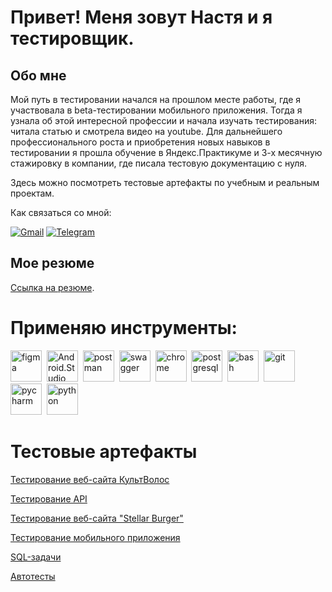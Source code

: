 
# Привет! Меня зовут Настя и я тестировщик.


## Обо мне
Мой путь в тестировании начался на прошлом месте работы, где я участвовала в beta-тестировании мобильного приложения. Тогда я узнала об этой интересной профессии и начала изучать тестирования: читала статью и смотрела видео на youtube. 
Для дальнейшего профессионального роста и приобретения новых навыков в тестировании я прошла обучение в Яндекс.Практикуме и 3-х месячную стажировку в компании, где писала тестовую документацию с нуля.

Здесь можно посмотреть тестовые артефакты по учебным и реальным проектам. 

Как связаться со мной:

[![Gmail](https://img.shields.io/badge/Gmail-ffffff?style-for-the-badge&logo=Gmail)](mailto:nastasiat2407@gmail.com)
[![Telegram](https://img.shields.io/badge/Telegram-ffffff?style-for-the-badge&logo=Telegram)](https://t.me/Anastasia_244)

## Мое резюме
[Cсылка на резюме](https://drive.google.com/file/d/1KBQA3SogY-MCDCe2Tg2MNAa2BRpqgFY5/view?usp=sharing).

# Применяю инструменты:
<img src="https://cdn.jsdelivr.net/gh/devicons/devicon@latest/icons/figma/figma-original.svg" title="figma" width="50"/>&nbsp;
<img src="https://cdn.jsdelivr.net/gh/devicons/devicon@latest/icons/androidstudio/androidstudio-original.svg" title="Android.Studio" width="50"/>&nbsp;
<img src="https://cdn.jsdelivr.net/gh/devicons/devicon@latest/icons/postman/postman-original.svg" title="postman" width="50"/>&nbsp;
<img src="https://cdn.jsdelivr.net/gh/devicons/devicon@latest/icons/swagger/swagger-original.svg" title="swagger" width="50"/>&nbsp;
<img src="https://cdn.jsdelivr.net/gh/devicons/devicon@latest/icons/chrome/chrome-original.svg" title="chrome" width="50"/>&nbsp;
<img src="https://cdn.jsdelivr.net/gh/devicons/devicon@latest/icons/postgresql/postgresql-original.svg" title="postgresql" width="50" />&nbsp;
<img src="https://cdn.jsdelivr.net/gh/devicons/devicon@latest/icons/bash/bash-original.svg" title="bash" width="50"/>&nbsp;
<img src="https://cdn.jsdelivr.net/gh/devicons/devicon@latest/icons/git/git-original.svg" title="git" width="50"/>&nbsp;
<img src="https://cdn.jsdelivr.net/gh/devicons/devicon@latest/icons/pycharm/pycharm-original.svg" title="pycharm" width="50"/>&nbsp;
<img src="https://cdn.jsdelivr.net/gh/devicons/devicon@latest/icons/python/python-original.svg" title="python" width="50"/>&nbsp;





# Тестовые артефакты

[Тестирование веб-сайта КультВолос](https://github.com/Nancy2T/deep_mate/blob/main/README.md)

[Тестирование API](https://github.com/Nancy2T/API/blob/main/README.md)

[Тестирование веб-сайта "Stellar Burger"](https://github.com/Nancy2T/stellar_burger)

[Тестирование мобильного приложения](https://github.com/Nancy2T/metro/tree/main)

[SQL-задачи](https://github.com/Nancy2T/SQL)

[Автотесты](https://github.com/Nancy2T/auto_test_practikum)



